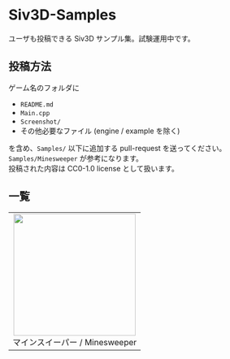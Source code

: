 # Siv3D-Samples
ユーザも投稿できる Siv3D サンプル集。試験運用中です。

## 投稿方法

ゲーム名のフォルダに

- `README.md`
- `Main.cpp`
- `Screenshot/`
- その他必要なファイル (engine / example を除く)

を含め、`Samples/` 以下に追加する pull-request を送ってください。`Samples/Minesweeper` が参考になります。  
投稿された内容は CC0-1.0 license として扱います。  

## 一覧

|    |
|:--:|
|<a href="Samples/Minesweeper"><img src="https://raw.githubusercontent.com/Siv3D/Siv3D-Samples/main/Samples/Minesweeper/Screenshot/3.png" width="240px"></a><br>マインスイーパー / Minesweeper |


